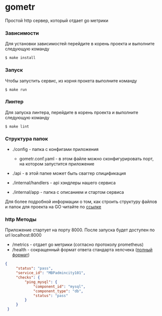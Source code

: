 # gometr
Простой http сервер, который отдает go метрики

### Зависимости
Для установки зависимостей перейдите в корень проекта и выполните следующую команду
```
$ make install
```

### Запуск
Чтобы запустить сервис, из корня прокета выполните команду  
```
$ make run
```

### Линтер
Для запуска линтера, перейдите в корень проекта и выполните следующую команду 
```
$ make lint
```

### Структура папок
* ./config - папка с конфигами приложения
    * gometr.conf.yaml - в этом файле можно сконфигурировать порт, на котором запустится приложение

* ./api - в этой папке может быть сваггер спицификация   

* ./internal/handlers - api хэндлеры нашего сервиса

* ./internal/app - папка с описанием и стартом сервиса

Для более подробной информации о том, как строить структуру файлов и папок для проекта на GO читайте по [ссылке](https://github.com/golang-standards/project-layout)

### http Методы
Приложение стартует на порту 8000. После запуска будет доступен по url localhost:8000
* /metrics - отдает go метрики (согласно протоколу prometheus)
* /health - сокращенный формат ответа стандарта хелсчека ([полный формат](https://tools.ietf.org/id/draft-inadarei-api-health-check-01.html))
```json
{
     "status": "pass",
     "service_id": "MBPadmincity101",
     "checks": {
         "ping_mysql": {
             "component_id": "mysql",
             "component_type": "db",
             "status": "pass"
         }
     }
 }
```
